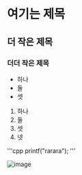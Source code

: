 # 여기는 제목
## 더 작은 제목
### 더더 작은 제목

* 하나
* 둘
* 셋

1. 하나
2. 둘
3. 셋
4. 넷

'''cpp
printf("rarara");
'''

![image](https://github.com/user-attachments/assets/2519f516-b993-4748-8486-97946d48ab13)
